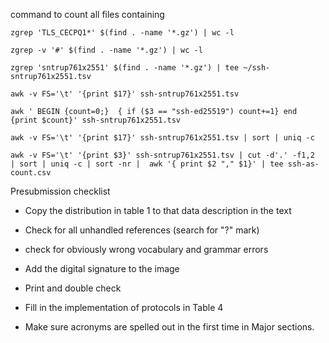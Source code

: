 command to count all files containing 
```
zgrep 'TLS_CECPQ1*' $(find . -name '*.gz') | wc -l
```


```
zgrep -v '#' $(find . -name '*.gz') | wc -l
```


```
zgrep 'sntrup761x2551' $(find . -name '*.gz') | tee ~/ssh-sntrup761x2551.tsv
```


```
awk -v FS='\t' '{print $17}' ssh-sntrup761x2551.tsv
```

```
awk ' BEGIN {count=0;}  { if ($3 == "ssh-ed25519") count+=1} end {print $count}' ssh-sntrup761x2551.tsv
```

```
awk -v FS='\t' '{print $17}' ssh-sntrup761x2551.tsv | sort | uniq -c
```

```
awk -v FS='\t' '{print $3}' ssh-sntrup761x2551.tsv | cut -d'.' -f1,2  | sort | uniq -c | sort -nr |  awk '{ print $2 "," $1}' | tee ssh-as-count.csv

```






Presubmission checklist
- Copy the distribution in table 1 to that data description in the text

- Check for all unhandled references (search for "?" mark)


- check for obviously wrong vocabulary and grammar errors

- Add the digital signature to the image

- Print and double check

- Fill in the implementation of protocols in Table 4

- Make sure acronyms are spelled out in the first time in Major sections.